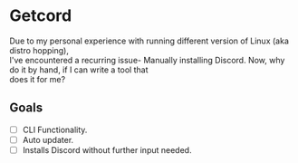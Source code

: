 # Getcord
Due to my personal experience with running different version of Linux (aka distro hopping),  
I've encountered a recurring issue- Manually installing Discord. Now, why do it by hand, if I can write a tool that  
does it for me?

## Goals
- [ ] CLI Functionality.
- [ ] Auto updater.
- [ ] Installs Discord without further input needed.